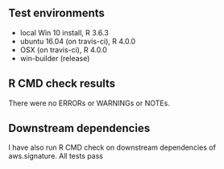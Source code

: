## Test environments

* local Win 10 install, R 3.6.3
* ubuntu 16.04 (on travis-ci), R 4.0.0
* OSX (on travis-ci), R 4.0.0
* win-builder (release)

## R CMD check results

There were no ERRORs or WARNINGs or NOTEs.

## Downstream dependencies

I have also run R CMD check on downstream dependencies of aws.signature.
All tests pass